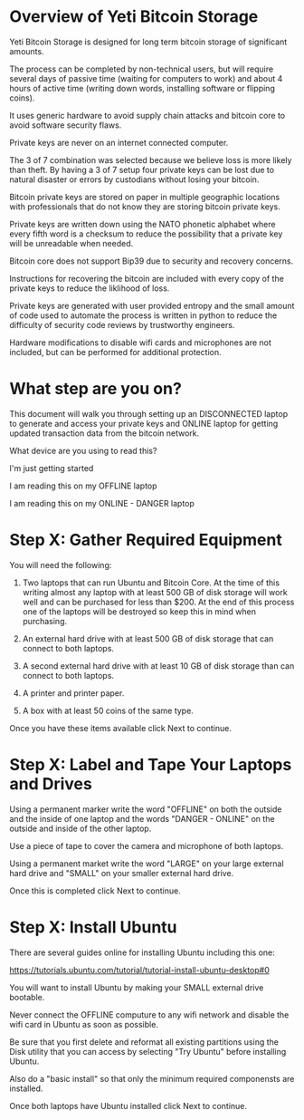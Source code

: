 # Overview of Yeti Bitcoin Storage

Yeti Bitcoin Storage is designed
for long term bitcoin storage of significant amounts.

The process can be completed by non-technical users,
but will require several days of passive time 
(waiting for computers to work)
and about 4 hours of active time
(writing down words, installing software or flipping coins).

It uses generic hardware to avoid supply chain attacks
and bitcoin core to avoid software security flaws.

Private keys are never on an internet connected computer.

The 3 of 7 combination was selected
because we believe loss is more likely than theft.
By having a 3 of 7 setup four private keys
can be lost due to natural disaster or 
errors by custodians without losing your bitcoin.

Bitcoin private keys are stored on paper 
in multiple geographic locations
with professionals that do not know they are storing
bitcoin private keys.

Private keys are written down using the NATO phonetic
alphabet where every fifth word is a checksum
to reduce the possibility that a private key will
be unreadable when needed.

Bitcoin core does not support Bip39 due to security
and recovery concerns.

Instructions for recovering the bitcoin are included
with every copy of the private keys
to reduce the liklihood of loss. 

Private keys are generated with user provided entropy
and the small amount of code used to automate the process
is written in python to reduce the difficulty of 
security code reviews by trustworthy engineers. 

Hardware modifications to disable wifi cards
and microphones are not included,
but can be performed for additional protection.

# What step are you on?

This document will walk you through setting up
an DISCONNECTED laptop to generate and access your private keys
and ONLINE laptop for getting updated transaction data
from the bitcoin network.

What device are you using to read this?

I'm just getting started

I am reading this on my OFFLINE laptop

I am reading this on my ONLINE - DANGER laptop

# Step X: Gather Required Equipment
You will need the following:

1. Two laptops that can run Ubuntu and Bitcoin Core. 
At the time of this writing almost any laptop with at least
500 GB of disk storage will work well
and can be purchased for less than $200. 
At the end of this process one of the laptops will be destroyed
so keep this in mind when purchasing.

2. An external hard drive with at least 
500 GB
of disk storage that can connect to both laptops.

3. A second external hard drive with at least
10 GB
of disk storage than can connect to both laptops.

3. A printer and printer paper.

4. A box with at least 50 coins of the same type.

Once you have these items available click Next to continue.

# Step X: Label and Tape Your Laptops and Drives

Using a permanent marker write the word "OFFLINE" 
on both the outside and the inside of one laptop
and the words "DANGER - ONLINE" on the outside
and inside of the other laptop.

Use a piece of tape to cover the camera
and microphone of both laptops. 

Using a permanent market write the word "LARGE"
on your large external hard drive and "SMALL"
on your smaller external hard drive.

Once this is completed click Next to continue.

# Step X: Install Ubuntu

There are several guides online for installing Ubuntu
including this one:

https://tutorials.ubuntu.com/tutorial/tutorial-install-ubuntu-desktop#0

You will want to install Ubuntu by making your SMALL external drive 
bootable.

Never connect the OFFLINE computure to any wifi network and disable the wifi
card in Ubuntu as soon as possible.

Be sure that you first delete and reformat all existing partitions
using the Disk utility that you can access by selecting
"Try Ubuntu" before installing Ubuntu.

Also do a "basic install" so that only the minimum required componensts are installed.

Once both laptops have Ubuntu installed click Next to continue.
